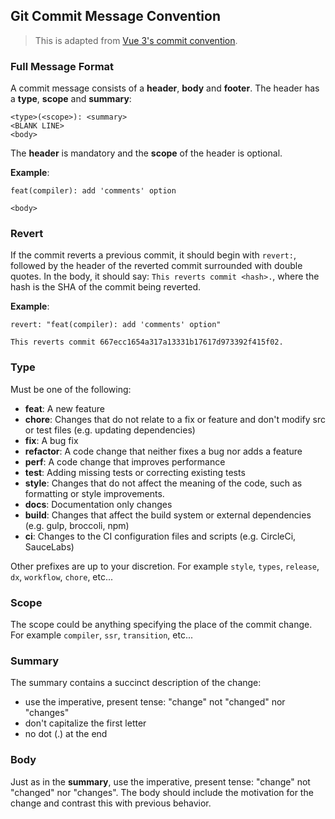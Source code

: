 ## Git Commit Message Convention

> This is adapted from [Vue 3's commit convention](https://github.com/vuejs/core/blob/main/.github/commit-convention.md).


### Full Message Format

A commit message consists of a **header**, **body** and **footer**.  The header has a **type**, **scope** and **summary**:

```
<type>(<scope>): <summary>
<BLANK LINE>
<body>
```

The **header** is mandatory and the **scope** of the header is optional.


**Example**:

```
feat(compiler): add 'comments' option

<body>
```

### Revert

If the commit reverts a previous commit, it should begin with `revert:`, followed by the header of the reverted commit surrounded with double quotes. In the body, it should say: `This reverts commit <hash>.`, where the hash is the SHA of the commit being reverted.

**Example**:

```
revert: "feat(compiler): add 'comments' option"

This reverts commit 667ecc1654a317a13331b17617d973392f415f02.
```


### Type

Must be one of the following:

* __feat__: A new feature
* __chore__: Changes that do not relate to a fix or feature and don't modify src or test files (e.g. updating dependencies)
* __fix__: A bug fix
* __refactor__: A code change that neither fixes a bug nor adds a feature
* __perf__: A code change that improves performance
* __test__: Adding missing tests or correcting existing tests
* __style__: Changes that do not affect the meaning of the code, such as formatting or style improvements.
* __docs__: Documentation only changes
* __build__: Changes that affect the build system or external dependencies (e.g. gulp, broccoli, npm)
* __ci__: Changes to the CI configuration files and scripts (e.g. CircleCi, SauceLabs)

Other prefixes are up to your discretion. For example `style`, `types`, `release`, `dx`, `workflow`, `chore`, etc...

### Scope

The scope could be anything specifying the place of the commit change. For example `compiler`, `ssr`, `transition`, etc...

### Summary

The summary contains a succinct description of the change:

* use the imperative, present tense: "change" not "changed" nor "changes"
* don't capitalize the first letter
* no dot (.) at the end

### Body

Just as in the **summary**, use the imperative, present tense: "change" not "changed" nor "changes".
The body should include the motivation for the change and contrast this with previous behavior.
